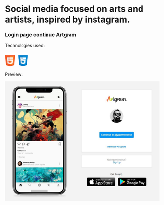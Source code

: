 <h1>Social media focused on arts and artists, inspired by instagram.</h1>



<h3>Login page continue Artgram</h3>

Technologies used:

<img src=".\readme\html-css.png" alt="html css" style="zoom:25%;" />



Preview:

<img src=".\readme\preview.png" alt="preview"/>